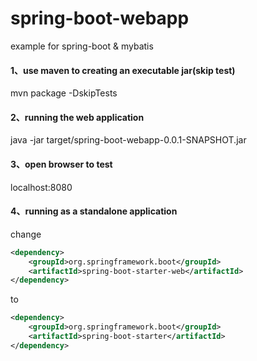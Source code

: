 spring-boot-webapp
=================

example for spring-boot &amp; mybatis

#### 1、use maven to creating an executable jar(skip test)

mvn package -DskipTests

#### 2、running the web application

java -jar target/spring-boot-webapp-0.0.1-SNAPSHOT.jar

#### 3、open browser to test

localhost:8080

#### 4、running as a standalone application

change 

```xml
<dependency>
	<groupId>org.springframework.boot</groupId>
	<artifactId>spring-boot-starter-web</artifactId>
</dependency>
```
to
```xml
<dependency>
	<groupId>org.springframework.boot</groupId>
	<artifactId>spring-boot-starter</artifactId>
</dependency>